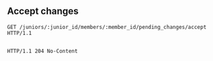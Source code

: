 ## Accept changes

```http
GET /juniors/:junior_id/members/:member_id/pending_changes/accept HTTP/1.1
```

```json
```

```http
HTTP/1.1 204 No-Content
```

